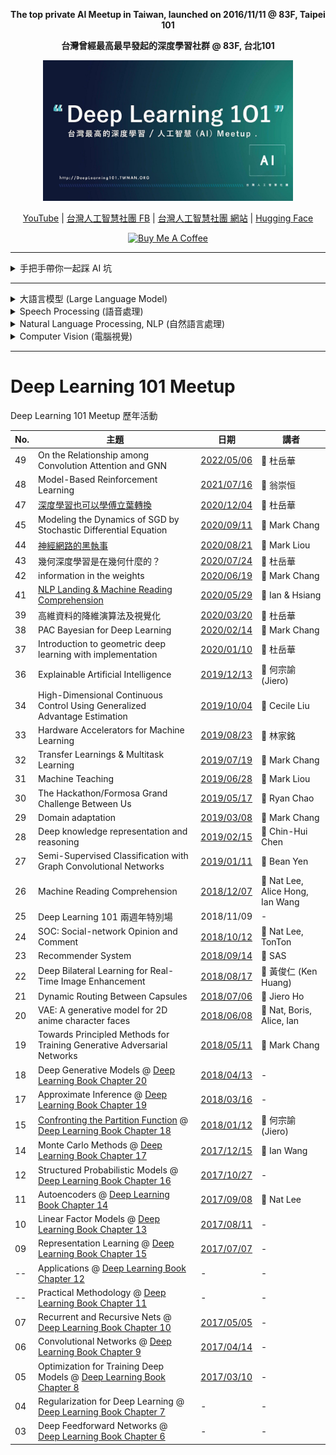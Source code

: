 <p align="center">
  <strong>The top private AI Meetup in Taiwan, launched on 2016/11/11 @ 83F, Taipei 101</strong>
</p>
<p align="center">
  <strong>台灣曾經最高最早發起的深度學習社群 @ 83F, 台北101</strong>
</p>  
<p align="center">
  <a href="https://huggingface.co/spaces/DeepLearning101/Deep-Learning-101-FAQ" target="_blank">
    <img src="https://github.com/Deep-Learning-101/.github/blob/main/images/DeepLearning101.JPG?raw=true" alt="Deep Learning 101" width="400">
  </a>
</p>
<p align="center">
  <a href="https://www.youtube.com/@DeepLearning101">YouTube</a> | 
  <a href="https://www.facebook.com/groups/525579498272187/">台灣人工智慧社團 FB</a> | 
  <a href="http://DeepLearning101.TWMAN.ORG">台灣人工智慧社團 網站</a> | 
  <a href="https://huggingface.co/DeepLearning101">Hugging Face</a>
</p>
<p align="center">
<a href="https://www.buymeacoffee.com/DeepLearning101" target="_blank"><img src="https://cdn.buymeacoffee.com/buttons/v2/default-red.png" alt="Buy Me A Coffee" style="height: 60px !important;width: 217px !important;" ></a>
</p>

---
<details close> 

<summary>手把手帶你一起踩 AI 坑</summary>
  
### [手把手帶你一起踩 AI 坑](https://blog.twman.org/p/deeplearning101.html)：https://www.twman.org/AI

- **[避開 AI Agent 開發陷阱：常見問題、挑戰與解決方案](https://blog.twman.org/2025/03/AIAgent.html)**：  [探討多種 AI 代理人工具的應用經驗與挑戰，分享實用經驗與工具推薦。](https://deep-learning-101.github.io/agent)

- **[白話文手把手帶你科普 GenAI](https://blog.twman.org/2024/08/LLM.html)**：[淺顯介紹生成式人工智慧核心概念，強調硬體資源和數據的重要性。](https://deep-learning-101.github.io/GenAI)

- **[大型語言模型直接就打完收工？](https://blog.twman.org/2024/09/LLM.html)**：[回顧 LLM 領域探索歷程，討論硬體升級對 AI 開發的重要性](https://deep-learning-101.github.io/1010LLM)。

- **[檢索增強生成(RAG)不是萬靈丹之優化挑戰技巧](https://blog.twman.org/2024/07/RAG.html)**：[探討 RAG 技術應用與挑戰，提供實用經驗分享和工具建議](https://deep-learning-101.github.io/RAG)。

- **[大型語言模型 (LLM) 入門完整指南：原理、應用與未來](https://blog.twman.org/2024/02/LLM.html)**：[探討多種 LLM 工具的應用與挑戰，強調硬體資源的重要性](https://deep-learning-101.github.io/0204LLM)。

- **[什麼是大語言模型，它是什麼？想要嗎？(Large Language Model，LLM)](https://blog.twman.org/2023/04/GPT.html)**：[探討 LLM 的發展與應用，強調硬體資源在開發中的關鍵作用](https://deep-learning-101.github.io/GPU)。

- **[Diffusion Model 完全解析：從原理、應用到實作 (AI 圖像生成)](https://blog.twman.org/2024/11/diffusion.html)**：[深入探討影像生成與分割技術的應用，強調硬體資源的重要性](https://deep-learning-101.github.io/diffusion)。

- **[ASR/TTS 開發避坑指南：語音辨識與合成的常見挑戰與對策](https://blog.twman.org/2024/02/asr-tts.html)**：[探討 ASR 和 TTS 技術應用中的問題，強調數據質量的重要性](https://deep-learning-101.github.io/asr-tts)。

- **[那些 NLP 踩的坑](https://blog.twman.org/2021/04/NLP.html)**：[分享 NLP 領域的實踐經驗，強調數據質量對模型效果的影響](https://deep-learning-101.github.io/nlp)。

- **[那些語音處理踩的坑](https://blog.twman.org/2021/04/ASR.html)**：[分享語音處理領域的實務經驗，強調資料品質對模型效果的影響](https://deep-learning-101.github.io/speech)。

- **[手把手學深度學習安裝環境](https://blog.twman.org/2020/05/DeepLearning.html)**：[詳細介紹在 Ubuntu 上安裝深度學習環境的步驟，分享實際操作經驗](https://deep-learning-101.github.io/101)。

</details>

---

<details close> 
<summary>大語言模型 (Large Language Model)</summary>

### [大語言模型 (Large Language Model)](https://github.com/Deep-Learning-101/Natural-Language-Processing-Paper#llm)

</details>

<details close> 
<summary>Speech Processing (語音處理)</summary>

### [Speech Processing (語音處理)](https://github.com/Deep-Learning-101/Speech-Processing-Paper)：**[針對訪談或對話進行分析與識別](https://www.twman.org/AI/ASR)**

</details>
<details close> 
<summary>Natural Language Processing, NLP (自然語言處理)</summary>

### [Natural Language Processing, NLP (自然語言處理)](https://github.com/Deep-Learning-101/Natural-Language-Processing-Paper)：**[針對文檔進行分析與擷取](https://www.twman.org/AI/NLP)**

</details>
<details close> 
<summary>Computer Vision (電腦視覺)</summary>

### [Computer Vision (電腦視覺)](https://github.com/Deep-Learning-101/Computer-Vision-Paper)：**[針對物件或場景影像進行分析與偵測](https://www.twman.org/AI/CV)**  

</details>

---

# Deep Learning 101 Meetup

Deep Learning 101 Meetup 歷年活動

| No. | 主題 | 日期 | 講者 |
|-----|------|------|------|
| 49  | On the Relationship among Convolution Attention and GNN | [2022/05/06](https://www.youtube.com/watch?v=2hpkTRrINgc) | 👤 杜岳華 |
| 48  | Model-Based Reinforcement Learning | [2021/07/16](https://www.youtube.com/watch?v=uKJFypVGJdo) | 👤 翁崇恒 |
| 47  | [深度學習也可以學傅立葉轉換](https://deep-learning-101.github.io/html/No47.html) | [2020/12/04](https://www.youtube.com/watch?v=1IVMJmVr2Pw) | 👤 杜岳華 |
| 45  | Modeling the Dynamics of SGD by Stochastic Differential Equation | [2020/09/11](https://www.youtube.com/watch?v=Vs9YQw5RO-w) | 👤 Mark Chang |
| 44  | [神經網路的黑執事](https://deep-learning-101.github.io/html/No44.html) | [2020/08/21](https://www.youtube.com/watch?v=gMaQTqZUW58) | 👤 Mark Liou |
| 43  | 幾何深度學習是在幾何什麼的？ | [2020/07/24](https://www.youtube.com/watch?v=fatrgy2lo0k) | 👤 杜岳華 |
| 42  | information in the weights | [2020/06/19](https://www.youtube.com/watch?v=Dz-7Jam_9C0) | 👤 Mark Chang |
| 41  | [NLP Landing & Machine Reading Comprehension](https://deep-learning-101.github.io/html/No41.html) | [2020/05/29](https://www.youtube.com/watch?v=aEntkDT3qdo) | 👤 Ian & Hsiang || 40  | Instance Segmentation | [2020/05/01](https://www.youtube.com/watch?v=tXnzUd6sZz4) | 👤 顏志翰 (Bean) |
| 39  | 高維資料的降維演算法及視覺化 | [2020/03/20](https://www.youtube.com/watch?v=jKd4eNsRoMM) | 👤 杜岳華 |
| 38  | PAC Bayesian for Deep Learning | [2020/02/14](https://www.youtube.com/watch?v=MYpwAVtqFUk) | 👤 Mark Chang |
| 37  | Introduction to geometric deep learning with implementation | [2020/01/10](https://www.youtube.com/watch?v=aeKY1X_QAhI) | 👤 杜岳華 |
| 36  | Explainable Artificial Intelligence | [2019/12/13](https://www.youtube.com/watch?v=1Mu0Wm_X1DQ) | 👤 何宗諭 (Jiero) |
| 34  | High-Dimensional Continuous Control Using Generalized Advantage Estimation | [2019/10/04](https://www.youtube.com/watch?v=fjoJbSII-mQ) | 👤 Cecile Liu |
| 33  | Hardware Accelerators for Machine Learning | [2019/08/23](https://www.youtube.com/watch?v=poNOcIExglw) | 👤 林家銘 |
| 32  | Transfer Learnings & Multitask Learning | [2019/07/19](https://www.youtube.com/watch?v=1M0fjIsA0vA) | 👤 Mark Chang |
| 31  | Machine Teaching | [2019/06/28](https://www.youtube.com/watch?v=q1XhbjnFICc) | 👤 Mark Liou |
| 30  | The Hackathon/Formosa Grand Challenge Between Us | [2019/05/17](https://www.youtube.com/watch?v=S19yP1LMrhQ) | 👤 Ryan Chao |
| 29  | Domain adaptation | [2019/03/08](https://www.youtube.com/watch?v=C0HeMGPYif8) | 👤 Mark Chang |
| 28  | Deep knowledge representation and reasoning | [2019/02/15](https://www.youtube.com/watch?v=BDdtkODrlKo) | 👤 Chin-Hui Chen |
| 27  | Semi-Supervised Classification with Graph Convolutional Networks | [2019/01/11](https://www.youtube.com/watch?v=hAr_OHrFXI8) | 👤 Bean Yen |
| 26  | Machine Reading Comprehension | [2018/12/07](https://www.youtube.com/watch?v=SXLukeWNIkw) | 👤 Nat Lee, Alice Hong, Ian Wang |
| 25  | Deep Learning 101 兩週年特別場 | 2018/11/09 | - |
| 24  | SOC: Social-network Opinion and Comment | [2018/10/12](https://www.youtube.com/watch?v=TABprCGNHc8) | 👤 Nat Lee, TonTon |
| 23  | Recommender System | [2018/09/14](https://www.youtube.com/watch?v=Zu-27CNloiQ) | 👤 SAS |
| 22  | Deep Bilateral Learning for Real-Time Image Enhancement | [2018/08/17](https://www.youtube.com/watch?v=q1Fkqtf-AFU&) | 👤 黃俊仁 (Ken Huang) |
| 21  | Dynamic Routing Between Capsules | [2018/07/06](https://www.youtube.com/watch?v=MPzqoY0e_YM) | 👤 Jiero Ho |
| 20  | VAE: A generative model for 2D anime character faces | [2018/06/08](https://www.youtube.com/watch?v=DF9GMPU8wPU) | 👤 Nat, Boris, Alice, Ian |
| 19  | Towards Principled Methods for Training Generative Adversarial Networks | [2018/05/11](https://www.youtube.com/watch?v=7_lyjNljMf0) | 👤 Mark Chang |
| 18  | Deep Generative Models @ [Deep Learning Book Chapter 20](https://deep-learning-101.github.io/GeminiAbstract/PDF20) | [2018/04/13](https://www.youtube.com/watch?v=oiDYD1qibBQ) | - |
| 17  | Approximate Inference @ [Deep Learning Book Chapter 19](https://deep-learning-101.github.io/GeminiAbstract/PDF19) | [2018/03/16](https://www.youtube.com/watch?v=YeCDY_wsojA) | - |
| 15  | [Confronting the Partition Function](https://deep-learning-101.github.io/html/CH18.html) @ [Deep Learning Book Chapter 18](https://deep-learning-101.github.io/GeminiAbstract/PDF18) | [2018/01/12](https://www.youtube.com/watch?v=yw1JDopTuwo) | 👤 何宗諭 (Jiero) |
| 14  | Monte Carlo Methods @ [Deep Learning Book Chapter 17](https://deep-learning-101.github.io/GeminiAbstract/PDF17) | [2017/12/15](https://www.youtube.com/watch?v=qef-XTUpDvE) | 👤 Ian Wang |
| 12  | Structured Probabilistic Models @ [Deep Learning Book Chapter 16](https://deep-learning-101.github.io/GeminiAbstract/PDF16) | [2017/10/27](https://www.youtube.com/watch?v=n0rBS3sAqI0) | - |
| 11  | Autoencoders @ [Deep Learning Book Chapter 14](https://deep-learning-101.github.io/GeminiAbstract/PDF14) | [2017/09/08](https://www.youtube.com/watch?v=5mrJmzzpPBs) | 👤 Nat Lee |
| 10  | Linear Factor Models @ [Deep Learning Book Chapter 13](https://deep-learning-101.github.io/GeminiAbstract/PDF13) | [2017/08/11](https://www.youtube.com/watch?v=zVENYs30Ny4&) | - |
| 09  | Representation Learning @ [Deep Learning Book Chapter 15](https://deep-learning-101.github.io/GeminiAbstract/PDF15) | [2017/07/07](https://www.youtube.com/watch?v=MA52s5dQaGY) | - |
| --  | Applications @ [Deep Learning Book Chapter 12](https://deep-learning-101.github.io/GeminiAbstract/PDF12) | - | - |
| --  | Practical Methodology @ [Deep Learning Book Chapter 11](https://deep-learning-101.github.io/GeminiAbstract/PDF11) | - | - |
| 07  | Recurrent and Recursive Nets @ [Deep Learning Book Chapter 10](https://deep-learning-101.github.io/GeminiAbstract/PDF10) | [2017/05/05](https://www.youtube.com/watch?v=p6xzPqRd46w) | - |
| 06  | Convolutional Networks @ [Deep Learning Book Chapter 9](https://deep-learning-101.github.io/GeminiAbstract/PDF9) | [2017/04/14](https://www.youtube.com/watch?v=51cO6Kv37p4) | - |
| 05  | Optimization for Training Deep Models @ [Deep Learning Book Chapter 8](https://deep-learning-101.github.io/GeminiAbstract/PDF8) | [2017/03/10](https://www.youtube.com/watch?v=DeXH5IMHfcs) | - |
| 04  | Regularization for Deep Learning @ [Deep Learning Book Chapter 7](https://deep-learning-101.github.io/GeminiAbstract/PDF7) | - | - |
| 03  | Deep Feedforward Networks @ [Deep Learning Book Chapter 6](https://deep-learning-101.github.io/GeminiAbstract/PDF6) | - | - |
